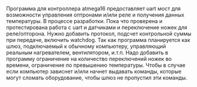 Программа для контроллера atmega16 предоставляет uart мост для возможности управления
оптронами и/или реле и получения данных температуры.
В процессе разработки. Пока что проверена и протестирована работа с uart и датчиками и переключение ножек для реле/опторона.
Нужно добавить протокол, подсчет контрольной суммы при передаче, включить watchdog.
Так как программа планируется как шлюз, подключаемый к обычному компьютеру, управляющий реальным нагревателем, вентилятором, и.т.п. 
Надо добавить в программу ограничение на количество переключений ножек во времени, ограничение по превышению температуры. Чтобы в случае если
компьютер зависнет и/или начнет выдавать команды, которые могут сломать оборудование, чтобы шлюз не пропустил эти команды.

